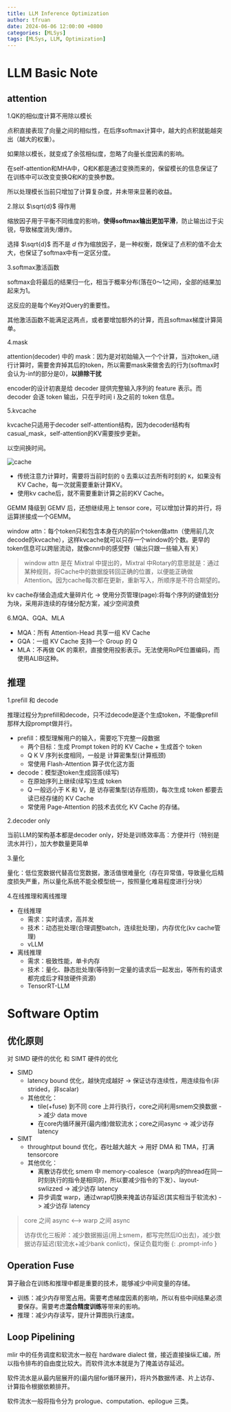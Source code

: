 ```yaml
---
title: LLM Inference Optimization
author: tfruan
date: 2024-06-06 12:00:00 +0800
categories: [MLSys]
tags: [MLSys, LLM, Optimization]
---
```


# LLM Basic Note

## attention

1.QK的相似度计算不用除以模长

点积直接表现了向量之间的相似性，在后序softmax计算中，越大的点积就能越突出（越大的权重）。

如果除以模长，就变成了余弦相似度，忽略了向量长度因素的影响。

在self-attention和MHA中，Q和K都是通过变换而来的，保留模长的信息保证了在训练中可以改变变换Q和K的变换参数。

所以处理模长当前只增加了计算复杂度，并未带来显著的收益。

2.除以 $\sqrt{d}$ 得作用

缩放因子用于平衡不同维度的影响，**使得softmax输出更加平滑**，防止输出过于尖锐，导致梯度消失/爆炸。

选择 $\sqrt{d}$ 而不是 $d$ 作为缩放因子，是一种权衡，既保证了点积的值不会太大，也保证了softmax中有一定区分度。

3.softmax激活函数

softmax会将最后的结果归一化，相当于概率分布(落在0～1之间)，全部的结果加起来为1。

这反应的是每个Key对Query的重要性。

其他激活函数不能满足这两点，或者要增加额外的计算，而且softmax梯度计算简单。

4.mask

attention(decoder) 中的 mask：因为是对初始输入一个个计算，当对token_i进行计算时，需要舍弃掉其后的token，所以需要mask来做舍去的行为(softmax时会认为-inf的部分是0)，**以排除干扰**

encoder的设计初衷是给 decoder 提供完整输入序列的 feature 表示。而 decoder 会逐 token 输出，只在乎时间 i 及之前的 token 信息。

5.kvcache

kvcache只适用于decoder self-attention结构，因为decoder结构有casual_mask，self-attention的KV需要按步更新。

以空间换时间。

![cache](/assets/img/blog/img_llm_inference_optim/cache.png)

- 传统注意力计算时，需要将当前时刻的 `Q` 去乘以过去所有时刻的 `K`，如果没有KV Cache，每一次就需要重新计算KV。
- 使用kv cache后，就不需要重新计算之前的KV Cache。

GEMM 降级到 GEMV 后，还想继续用上 tensor core，可以增加计算的并行，将运算拼接成一个GEMM。

window attn：每个token只和包含本身在内的前n个token做attn（使用前几次decode的kvcache），这样kvcache就可以只存一个window的个数。更早的token信息可以跨层流动，就像cnn中的感受野（输出只跟一些输入有关）

> window attn 是在 Mixtral 中提出的，Mixtral 中Rotary的意思就是：通过某种规则，将Cache中的数据旋转回正确的位置，以便能正确做Attention。因为cache每次都在更新，重新写入，所顺序是不符合期望的。

kv cache存储会造成大量碎片化 -> 使用分页管理(page):将每个序列的键值划分为块，采用非连续的存储分配方案，减少空间浪费

6.MQA、GQA、MLA

- MQA：所有 Attention-Head 共享一组 KV Cache
- GQA：一组 KV Cache 支持一个 Group 的 Q
- MLA：不再做 QK 的乘积，直接使用投影表示。无法使用RoPE位置编码，而使用ALIBI这种。

## 推理

1.prefill 和 decode

推理过程分为prefill和decode，只不过decode是逐个生成token，不能像prefill那样大段prompt做并行。

- prefill：模型理解用户的输入，需要吃下完整一段数据
  - 两个目标：生成 Prompt token 时的 KV Cache + 生成首个 token
  - Q K V 序列长度相同，一般是 计算密集型(计算瓶颈)
  - 常使用 Flash-Attention 算子优化这方面
- decode：模型逐token生成回答(续写)
  - 在原始序列上继续(续写)生成 token
  - Q 一般远小于 K 和 V，是 访存密集型(访存瓶颈)，每次生成 token 都要去读已经存储的 KV Cache
  - 常使用 Page-Attention 的技术去优化 KV Cache 的存储。

2.decoder only

当前LLM的架构基本都是decoder only，好处是训练效率高：方便并行（特别是流水并行），加大参数量更简单

3.量化

量化：低位宽数据代替高位宽数据，激活值很难量化（存在异常值，导致量化后精度损失严重，所以量化系统不能全模型统一，按照量化难易程度进行分块）

4.在线推理和离线推理

- 在线推理
  - 需求：实时请求，高并发
  - 技术：动态批处理(合理调整batch，连续批处理)，内存优化(kv cache管理)
  - vLLM
- 离线推理
  - 需求：极致性能，单卡内存
  - 技术：量化、静态批处理(等待到一定量的请求后一起发出，等所有的请求都完成后才释放硬件资源)
  - TensorRT-LLM

# Software Optim

## 优化原则

对 SIMD 硬件的优化 和 SIMT 硬件的优化

- SIMD
  - latency bound 优化，越快完成越好 -> 保证访存连续性，用连续指令(非strided，非scalar)
  - 其他优化：
    - tile(+fuse) 到不同 core 上并行执行，core之间利用smem交换数据 -> 减少 data move
    - 在core内循环展开(最内维)做软流水；core之间async -> 减少访存 latency
- SIMT
  - throughtput bound 优化，吞吐越大越大 -> 用好 DMA 和 TMA，打满 tensorcore
  - 其他优化：
    - 离散访存优化 smem 中 memory-coalesce（warp内的thread在同一时刻执行的指令是相同的，所以要减少指令的下发）、layout-swlizzed -> 减少访存 latency
    - 异步调度 warp，通过wrap切换来掩盖访存延迟(其实相当于软流水) -> 减少访存 latency

> core 之间 async  <--> warp 之间 async
>
> 访存优化三板斧：减少数据搬运(用上smem，都写完然后IO出去)，减少数据访存延迟(软流水+减少bank conlict)，保证负载均衡
{: .prompt-info }

## Operation Fuse

算子融合在训练和推理中都是重要的技术，能够减少中间变量的存储。

- 训练：减少内存带宽占用。需要考虑梯度因素的影响，所以有些中间结果必须要保存。需要考虑**混合精度训练**等带来的影响。
- 推理：减少内存读写，提升计算图执行速度。

## Loop Pipelining

mlir 中的任务调度和软流水一般在 hardware dialect 做，接近直接操纵汇编，所以指令排布的自由度比较大。而软件流水本就是为了掩盖访存延迟。

软件流水是从最内层展开的(最内层for循环展开)，将片外数据传递、片上访存、计算指令根据依赖排开。

软件流水一般将指令分为 prologue、computation、epilogue 三类。

